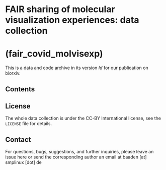# FAIR sharing of molecular visualization experiences: data collection
# (fair_covid_molvisexp)

This is a data and code archive in its version $Id$ for our publication on biorxiv.

Contents
-

License
-

The whole data collection is under the CC-BY International license, see the ``LICENSE`` file for details.

Contact
-
For questions, bugs, suggestions, and further inquiries, please leave an issue here or send the corresponding author an email at baaden [at] smplinux [dot] de
